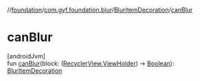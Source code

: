 //[foundation](../../../index.md)/[com.gyf.foundation.blur](../index.md)/[BlurItemDecoration](index.md)/[canBlur](can-blur.md)

# canBlur

[androidJvm]\
fun [canBlur](can-blur.md)(block: ([RecyclerView.ViewHolder](https://developer.android.com/reference/kotlin/androidx/recyclerview/widget/RecyclerView.ViewHolder.html)) -&gt; [Boolean](https://kotlinlang.org/api/core/kotlin-stdlib/kotlin/-boolean/index.html)): [BlurItemDecoration](index.md)